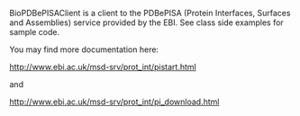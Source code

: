 BioPDBePISAClient is a client to the PDBePISA (Protein Interfaces, Surfaces and Assemblies) service provided by the EBI.  See class side examples for sample code.

You may find more documentation here:

http://www.ebi.ac.uk/msd-srv/prot_int/pistart.html

and

http://www.ebi.ac.uk/msd-srv/prot_int/pi_download.html
